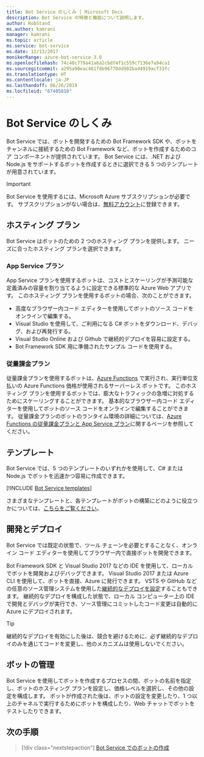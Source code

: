 ```yaml
---
title: Bot Service のしくみ | Microsoft Docs
description: Bot Service の特徴と機能について説明します。
author: RobStand
ms.author: kamrani
manager: kamrani
ms.topic: article
ms.service: bot-service
ms.date: 12/13/2017
monikerRange: azure-bot-service-3.0
ms.openlocfilehash: 74c48c779a41a6a2cbdf4f1c559c7136e7a94ca1
ms.sourcegitcommit: a295a90eac461f8b96770dd902ba44919acf33fc
ms.translationtype: HT
ms.contentlocale: ja-JP
ms.lasthandoff: 06/26/2019
ms.locfileid: "67405810"
---
```

# <a name="how-bot-service-works"></a>Bot Service のしくみ

Bot Service では、ボットを開発するための Bot Framework SDK や、ボットをチャンネルに接続するための Bot Framework など、ボットを作成するためのコア コンポーネントが提供されています。 Bot Service には、.NET および Node.js をサポートするボットを作成するときに選択できる 5 つのテンプレートが用意されています。

> [!IMPORTANT]
> Bot Service を使用するには、Microsoft Azure サブスクリプションが必要です。 サブスクリプションがない場合は、<a href="https://azure.microsoft.com/free/" target="_blank">無料アカウント</a>に登録できます。

## <a name="hosting-plans"></a>ホスティング プラン
Bot Service はボットのための 2 つのホスティング プランを提供します。 ニーズに合ったホスティング プランを選択できます。

### <a name="app-service-plan"></a>App Service プラン

App Service プランを使用するボットは、コストとスケーリングが予測可能な定義済みの容量を割り当てるように設定できる標準的な Azure Web アプリです。 このホスティング プランを使用するボットの場合、次のことができます。

* 高度なブラウザー内コード エディターを使用してボットのソース コードをオンラインで編集する。
* Visual Studio を使用して、ご利用になる C# ボットをダウンロード、デバッグ、および再発行する。
* Visual Studio Online および Github で継続的デプロイを容易に設定する。
* Bot Framework SDK 用に準備されたサンプル コードを使用する。

### <a name="consumption-plan"></a>従量課金プラン
従量課金プランを使用するボットは、<a href="http://go.microsoft.com/fwlink/?linkID=747839" target="_blank">Azure Functions</a> で実行され、実行単位支払いの Azure Functions 価格が使用されるサーバーレス ボットです。 このホスティング プランを使用するボットでは、膨大なトラフィックの急増に対処するためにスケーリングすることができます。 基本的なブラウザー内コード エディターを使用してボットのソース コードをオンラインで編集することができます。 従量課金プランのボットのランタイム環境の詳細については、<a target='_blank' href='/azure/azure-functions/functions-scale'>Azure Functions の従量課金プランと App Service プラン</a>に関するページを参照してください。

## <a name="templates"></a>テンプレート

Bot Service では、5 つのテンプレートのいずれかを使用して、C# または Node.js でボットを迅速かつ容易に作成できます。

[!INCLUDE [Bot Service templates](~/includes/snippet-abs-templates.md)]

さまざまなテンプレートと、各テンプレートがボットの構築にどのように役立つかについては、[こちらをご覧ください](bot-service-concept-templates.md)。

## <a name="develop-and-deploy"></a>開発とデプロイ

Bot Service では既定の状態で、ツール チェーンを必要とすることなく、オンライン コード エディターを使用してブラウザー内で直接ボットを開発できます。 

Bot Framework SDK と Visual Studio 2017 などの IDE を使用して、ローカルでボットを開発およびデバッグできます。 Visual Studio 2017 または Azure CLI を使用して、ボットを直接、Azure に発行できます。 VSTS や GitHub などの任意のソース管理システムを使用した[継続的なデプロイを設定](bot-service-continuous-deployment.md)することもできます。 継続的なデプロイを構成した状態で、ローカル コンピューター上の IDE で開発とデバッグが実行でき、ソース管理にコミットしたコード変更は自動的に Azure にデプロイされます。  

> [!TIP]
> 継続的なデプロイを有効にした後は、競合を避けるために、必ず継続的なデプロイのみを通じてコードを変更し、他のメカニズムは使用しないでください。

## <a name="manage-your-bot"></a>ボットの管理 

Bot Service を使用してボットを作成するプロセスの間、ボットの名前を指定し、ボットのホスティング プランを設定し、価格レベルを選択し、その他の設定を構成します。 ボットが作成された後は、ボットの設定を変更したり、1 つ以上のチャネルで実行するためにボットを構成したり、Web チャットでボットをテストしたりできます。 

## <a name="next-steps"></a>次の手順

> [!div class="nextstepaction"]
> [Bot Service でのボットの作成](bot-service-quickstart.md)